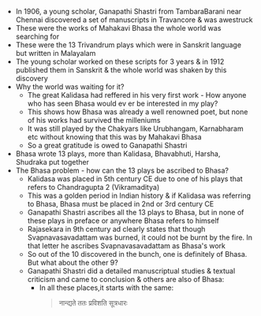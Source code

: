 * In 1906, a young scholar, Ganapathi Shastri from TambaraBarani near Chennai discovered a set of manuscripts in Travancore & was awestruck
* These were the works of Mahakavi Bhasa the whole world was searching for
* These were the 13 Trivandrum plays which were in Sanskrit language but written in Malayalam
* The young scholar worked on these scripts for 3 years & in 1912 published them in Sanskrit & the whole world was shaken by this discovery
* Why the world was waiting for it?
  * The great Kalidasa had reffered in his very first work - How anyone who has seen Bhasa would ev er be interested in my play?
  * This shows how Bhasa was already a well renowned poet, but none of his works had survived the milleniums
  * It was still played by the Chakyars like Urubhangam, Karnabharam etc without knowing that this was by Mahakavi Bhasa
  * So a great gratitude is owed to Ganapathi Shastri
* Bhasa wrote 13 plays, more than Kalidasa, Bhavabhuti, Harsha, Shudraka put together
* The Bhasa problem - how can the 13 plays be ascribed to Bhasa?
  * Kalidasa was placed in 5th century CE due to one of his plays that refers to Chandragupta 2 (Vikramaditya)
  * This was a golden period in Indian history & if Kalidasa was referring to Bhasa, Bhasa must be placed in 2nd or 3rd century CE
  * Ganapathi Shastri ascribes all the 13 plays to Bhasa, but in none of these plays in preface or anywhere Bhasa refers to himself
  * Rajasekara in 9th century ad clearly states that though Svapnavasavadattam was burned, it could not be burnt by the fire. In that letter he ascribes Svapnavasavadattam as Bhasa's work
  * So out of the 10 discovered in the bunch, one is definitely of Bhasa. But what about the other 9?
  * Ganapathi Shastri did a detailed manuscriptual studies & textual criticism and came to conclusion & others are also of Bhasa:
    * In all these places,it starts with the same:
      > नान्द्यते ततः प्रविशति सूत्रधारः
